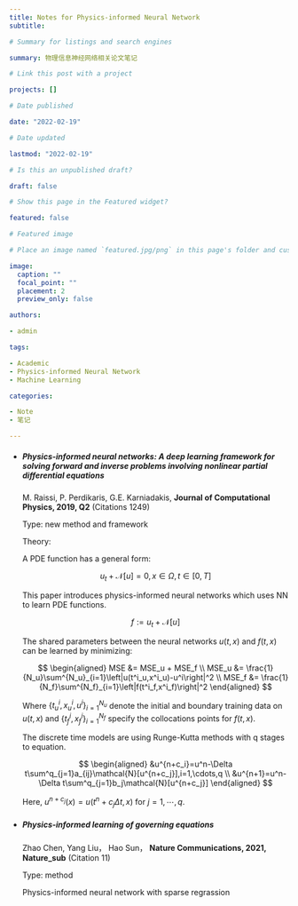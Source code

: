 ```yaml
---
title: Notes for Physics-informed Neural Network
subtitle: 

# Summary for listings and search engines

summary: 物理信息神经网络相关论文笔记

# Link this post with a project

projects: []

# Date published

date: "2022-02-19"

# Date updated

lastmod: "2022-02-19"

# Is this an unpublished draft?

draft: false

# Show this page in the Featured widget?

featured: false

# Featured image

# Place an image named `featured.jpg/png` in this page's folder and customize its options here.

image:
  caption: ""
  focal_point: ""
  placement: 2
  preview_only: false

authors:

- admin

tags:

- Academic
- Physics-informed Neural Network
- Machine Learning

categories:

- Note
- 笔记

---
```


- ##### Physics-informed neural networks: A deep learning framework for solving forward and inverse problems involving nonlinear partial differential equations
  
  M. Raissi, P. Perdikaris, G.E. Karniadakis, **Journal of Computational Physics, 2019, Q2** (Citations 1249)
  
  Type: new method and framework
  
  Theory:
  
  A PDE function has a general form:
  
  $$
  u_t+\mathcal{N}[u] = 0, x \in \Omega,t \in [0,T]
  $$
  
  This paper introduces physics-informed neural networks which uses NN to learn PDE functions. 
  
  $$
  f := u_t+\mathcal{N}[u]
  $$
  
  The shared parameters between the neural networks $u(t, x)$ and $f(t,x)$ can be learned by minimizing:
  
  $$
  \begin{aligned}
MSE &= MSE_u + MSE_f \\
MSE_u &= \frac{1}{N_u}\sum^{N_u}_{i=1}\left|u(t^i_u,x^i_u)-u^i\right|^2 \\
MSE_f &= \frac{1}{N_f}\sum^{N_f}_{i=1}\left|f(t^i_f,x^i_f)\right|^2
\end{aligned}
  $$
  
  Where $\{t^i_u, x^i_u, u^i\}^{N_u}_{i=1}$ denote the initial and boundary training data on $u(t, x)$ and $\{t^i_f,x^i_f\}^{N_f}_{i=1}$ specify the collocations points for $f(t, x)$.
  
  The discrete time models are using Runge-Kutta methods with q stages to equation. 
  
  $$
  \begin{aligned}
&u^{n+c_i}=u^n-\Delta t\sum^q_{j=1}a_{ij}\mathcal{N}[u^{n+c_j}],i=1,\cdots,q \\
&u^{n+1}=u^n-\Delta t\sum^q_{j=1}b_j\mathcal{N}[u^{n+c_j}]
\end{aligned}
  $$
  
  Here, $u^{n+c_j}(x)=u(t^n+c_j\Delta t, x)$ for $j=1,\cdots,q$.

- ##### Physics-informed learning of governing equations
  
  Zhao Chen, Yang Liu， Hao Sun， **Nature Communications, 2021, Nature_sub** (Citation 11)
  
  Type: method
  
  Physics-informed neural network with sparse regrassion